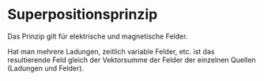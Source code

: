 # Superpositionsprinzip

Das Prinzip gilt für elektrische und magnetische Felder.

Hat man mehrere Ladungen, zeitlich variable Felder, etc. ist das resultierende Feld gleich der Vektorsumme der Felder der einzelnen Quellen (Ladungen und Felder).
